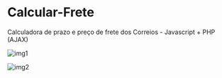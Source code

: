 # Calcular-Frete

 Calculadora de prazo e preço de frete dos Correios - Javascript + PHP (AJAX)

![img1](https://github.com/felipexavier26/Calcular-Frete/assets/103685054/02cc478e-d33d-44e5-8799-ffb88fef90b6)

![img2](https://github.com/felipexavier26/Calcular-Frete/assets/103685054/e679e387-9299-40c9-8fad-dde56748ef0f)

